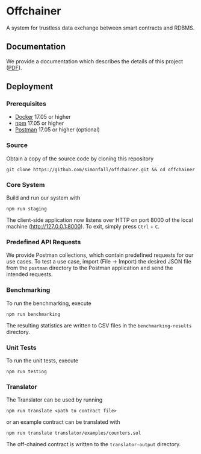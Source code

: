 # Offchainer
A system for trustless data exchange between smart contracts and RDBMS.

## Documentation
We provide a documentation which describes the details of this project ([PDF](https://github.com/simonfall/offchainer/blob/develop/documentation/offchainer.pdf)).

## Deployment
### Prerequisites
- [Docker](https://docs.docker.com/install/) 17.05 or higher
- [npm](https://docs.npmjs.com/getting-started/installing-node) 17.05 or higher
- [Postman](https://www.getpostman.com/apps) 17.05 or higher (optional)

### Source
Obtain a copy of the source code by cloning this repository
```
git clone https://github.com/simonfall/offchainer.git && cd offchainer
```

### Core System
Build and run our system with
```
npm run staging
```
The client-side application now listens over HTTP on port 8000 of the local machine (http://127.0.0.1:8000). To exit, simply press ```Ctrl``` + ```C```.

### Predefined API Requests
We provide Postman collections, which contain predefined requests for our use cases. To test a use case, import (File → Import) the desired JSON file from the ```postman``` directory to the Postman application and send the intended requests.

### Benchmarking
To run the benchmarking, execute
```
npm run benchmarking
```
The resulting statistics are written to CSV files in the ```benchmarking-results``` directory.

### Unit Tests
To run the unit tests, execute
```
npm run testing
```

### Translator
The Translator can be used by running
```
npm run translate <path to contract file>
```
or an example contract can be translated with
```
npm run translate translator/examples/counters.sol
```
The off-chained contract is written to the ```translator-output``` directory.
